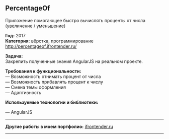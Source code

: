 ## PercentageOf

Приложение помогающее быстро вычислять проценты от числа (увеличение / уменьшение)

<strong>Год:</strong> 2017<br>
<strong>Категория:</strong> вёрстка, программирование<br>
http://percentageof.ifrontender.ru/

<strong>Задача:</strong><br>
Закрепить полученные знания AngularJS на реальном проекте.

<strong>Требования к функциональности:<br></strong>
— Возможность отнимать процент от числа<br>
— Возможность прибавлять процент к числу<br>
— Смена темы оформления<br>
— Адаптивность<br>

<strong>Используемые технологии и библиотеки:</strong>

— AngularJS<br>

<hr>
<strong>Другие работы в моем портфолио:</strong> <a href="http://ifrontender.ru/portfolio/test-1/" target="_blank" rel="noopener noreferrer">ifrontender.ru</a>
<hr>
